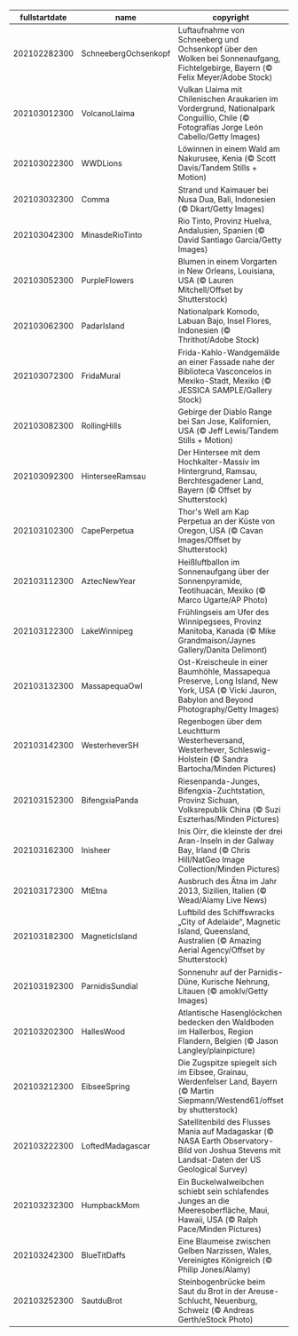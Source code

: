 |fullstartdate|name|copyright|title|image|
|--|--|--|--|--|
202102282300|SchneebergOchsenkopf|Luftaufnahme von Schneeberg und Ochsenkopf über den Wolken bei Sonnenaufgang, Fichtelgebirge, Bayern (© Felix Meyer/Adobe Stock)|Der höchste Gipfel des Fichtelgebirges|![](/de-DE/2021/03/202102282300SchneebergOchsenkopf.jpg)|
202103012300|VolcanoLlaima|Vulkan Llaima mit Chilenischen Araukarien im Vordergrund, Nationalpark Conguillío, Chile (© Fotografías Jorge León Cabello/Getty Images)|Herbst in Chile|![](/de-DE/2021/03/202103012300VolcanoLlaima.jpg)|
202103022300|WWDLions|Löwinnen in einem Wald am Nakurusee, Kenia (© Scott Davis/Tandem Stills + Motion)|Tag des Artenschutzes|![](/de-DE/2021/03/202103022300WWDLions.jpg)|
202103032300|Comma|Strand und Kaimauer bei Nusa Dua, Bali, Indonesien (© Dkart/Getty Images)|Ein „Komma“ als Kaimauer|![](/de-DE/2021/03/202103032300Comma.jpg)|
202103042300|MinasdeRioTinto|Rio Tinto, Provinz Huelva, Andalusien, Spanien (© David Santiago Garcia/Getty Images)|Einer der eigenartigsten Flüsse der Welt|![](/de-DE/2021/03/202103042300MinasdeRioTinto.jpg)|
202103052300|PurpleFlowers|Blumen in einem Vorgarten in New Orleans, Louisiana, USA (© Lauren Mitchell/Offset by Shutterstock)|Vorschau auf den Frühling|![](/de-DE/2021/03/202103052300PurpleFlowers.jpg)|
202103062300|PadarIsland|Nationalpark Komodo, Labuan Bajo, Insel Flores, Indonesien (© Thrithot/Adobe Stock)|Hier gibt es Drachen!|![](/de-DE/2021/03/202103062300PadarIsland.jpg)|
202103072300|FridaMural|Frida-Kahlo-Wandgemälde an einer Fassade nahe der Biblioteca Vasconcelos in Mexiko-Stadt, Mexiko (© JESSICA SAMPLE/Gallery Stock)|Internationaler Frauentag|![](/de-DE/2021/03/202103072300FridaMural.jpg)|
202103082300|RollingHills|Gebirge der Diablo Range bei San Jose, Kalifornien, USA (© Jeff Lewis/Tandem Stills + Motion)|Der Frühling erreicht die Diablo Range|![](/de-DE/2021/03/202103082300RollingHills.jpg)|
202103092300|HinterseeRamsau|Der Hintersee mit dem Hochkalter-Massiv im Hintergrund, Ramsau, Berchtesgadener Land, Bayern (© Offset by Shutterstock)|Seeidylle am Zauberwald|![](/de-DE/2021/03/202103092300HinterseeRamsau.jpg)|
202103102300|CapePerpetua|Thor's Well am Kap Perpetua an der Küste von Oregon, USA (© Cavan Images/Offset by Shutterstock)|Willkommen am „Abflussrohr des Pazifiks“!|![](/de-DE/2021/03/202103102300CapePerpetua.jpg)|
202103112300|AztecNewYear|Heißluftballon im Sonnenaufgang über der Sonnenpyramide, Teotihuacán, Mexiko (© Marco Ugarte/AP Photo)|Neujahrsbeginn in Teotihuacán|![](/de-DE/2021/03/202103112300AztecNewYear.jpg)|
202103122300|LakeWinnipeg|Frühlingseis am Ufer des Winnipegsees, Provinz Manitoba, Kanada (© Mike Grandmaison/Jaynes Gallery/Danita Delimont)|Frostige Aussichten am „Meer von Manitoba“|![](/de-DE/2021/03/202103122300LakeWinnipeg.jpg)|
202103132300|MassapequaOwl|Ost-Kreischeule in einer Baumhöhle, Massapequa Preserve, Long Island, New York, USA (© Vicki Jauron, Babylon and Beyond Photography/Getty Images)|Mittagsschläfchen|![](/de-DE/2021/03/202103132300MassapequaOwl.jpg)|
202103142300|WesterheverSH|Regenbogen über dem Leuchtturm Westerheversand, Westerhever, Schleswig-Holstein (© Sandra Bartocha/Minden Pictures)|Wahrzeichen der Halbinsel Eiderstedt|![](/de-DE/2021/03/202103142300WesterheverSH.jpg)|
202103152300|BifengxiaPanda|Riesenpanda-Junges, Bifengxia-Zuchtstation, Provinz Sichuan, Volksrepublik China (© Suzi Eszterhas/Minden Pictures)|Warum sieht das Panda-Junge so glücklich aus?|![](/de-DE/2021/03/202103152300BifengxiaPanda.jpg)|
202103162300|Inisheer|Inis Oírr, die kleinste der drei Aran-Inseln in der Galway Bay, Irland (© Chris Hill/NatGeo Image Collection/Minden Pictures)|Eine grüne Insel der „Grünen Insel“|![](/de-DE/2021/03/202103162300Inisheer.jpg)|
202103172300|MtEtna|Ausbruch des Ätna im Jahr 2013, Sizilien, Italien (© Wead/Alamy Live News)|Versteckspiel in den Wolken|![](/de-DE/2021/03/202103172300MtEtna.jpg)|
202103182300|MagneticIsland|Luftbild des Schiffswracks „City of Adelaide“, Magnetic Island, Queensland, Australien (© Amazing Aerial Agency/Offset by Shutterstock)|Ein Schiffswrack als Biotop|![](/de-DE/2021/03/202103182300MagneticIsland.jpg)|
202103192300|ParnidisSundial|Sonnenuhr auf der Parnidis-Düne, Kurische Nehrung, Litauen (© amoklv/Getty Images)|Zeit für den Frühling|![](/de-DE/2021/03/202103192300ParnidisSundial.jpg)|
202103202300|HallesWood|Atlantische Hasenglöckchen bedecken den Waldboden im Hallerbos, Region Flandern, Belgien (© Jason Langley/plainpicture)|Belgiens blaues Wunder|![](/de-DE/2021/03/202103202300HallesWood.jpg)|
202103212300|EibseeSpring|Die Zugspitze spiegelt sich im Eibsee, Grainau, Werdenfelser Land, Bayern (© Martin Siepmann/Westend61/offset by shutterstock)|Bergsee mit Zugspitz-Panorama|![](/de-DE/2021/03/202103212300EibseeSpring.jpg)|
202103222300|LoftedMadagascar|Satellitenbild des Flusses Mania auf Madagaskar (© NASA Earth Observatory-Bild von Joshua Stevens mit Landsat-Daten der US Geological Survey)|Ungewöhnliche Wolkenansammlungen|![](/de-DE/2021/03/202103222300LoftedMadagascar.jpg)|
202103232300|HumpbackMom|Ein Buckelwalweibchen schiebt sein schlafendes Junges an die Meeresoberfläche, Maui, Hawaii, USA (© Ralph Pace/Minden Pictures)|Schwimmunterricht|![](/de-DE/2021/03/202103232300HumpbackMom.jpg)|
202103242300|BlueTitDaffs|Eine Blaumeise zwischen Gelben Narzissen, Wales, Vereinigtes Königreich (© Philip Jones/Alamy)|Frühlingsboten|![](/de-DE/2021/03/202103242300BlueTitDaffs.jpg)|
202103252300|SautduBrot|Steinbogenbrücke beim Saut du Brot in der Areuse-Schlucht, Neuenburg, Schweiz (© Andreas Gerth/eStock Photo)|Es war einmal eine Brücke...|![](/de-DE/2021/03/202103252300SautduBrot.jpg)|
